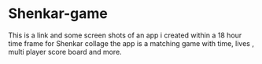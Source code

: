 # Shenkar-game
This is a link and some screen shots of an app i created within a 18 hour time frame  for Shenkar collage the app is a matching game with time, lives , multi player score board and more. 

